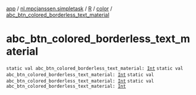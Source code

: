 [app](../../../index.md) / [nl.mpcjanssen.simpletask](../../index.md) / [R](../index.md) / [color](index.md) / [abc_btn_colored_borderless_text_material](.)

# abc_btn_colored_borderless_text_material

`static val abc_btn_colored_borderless_text_material: `[`Int`](https://kotlinlang.org/api/latest/jvm/stdlib/kotlin/-int/index.html)
`static val abc_btn_colored_borderless_text_material: `[`Int`](https://kotlinlang.org/api/latest/jvm/stdlib/kotlin/-int/index.html)
`static val abc_btn_colored_borderless_text_material: `[`Int`](https://kotlinlang.org/api/latest/jvm/stdlib/kotlin/-int/index.html)
`static val abc_btn_colored_borderless_text_material: `[`Int`](https://kotlinlang.org/api/latest/jvm/stdlib/kotlin/-int/index.html)